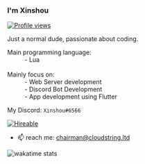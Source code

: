 ### I'm Xinshou
[![Profile views](https://gpvc.arturio.dev/LeXinshou)](https://github.com/LeXinshou)

Just a normal dude, passionate about coding.

<dl>
  <dt>Main programming language:</dt>
  <dd>- Lua</dd> <br>
  <dt>Mainly focus on:</dt>
  <dd>- Web Server development</dd>
  <dd>- Discord Bot Development</dd>
  <dd>- App development using Flutter</dd>
</dl> 

My Discord: ```Xinshou#6566``` 

[![Hireable](https://camo.githubusercontent.com/ff7a385945142681b89aaf11bd0e9792e6a1bb9b9daf3e155275b1ebfe334b7d/68747470733a2f2f63646e2e7261776769742e636f6d2f6869656e64762f6869726561626c652f6d61737465722f7374796c65732f64656661756c742f7965732e737667)](mailto:chairman@cloudstring.ltd)


- 📫 reach me: chairman@cloudstring.ltd


![wakatime stats](https://github-readme-stats.vercel.app/api/wakatime?username=Xinshou&layout=compact)
